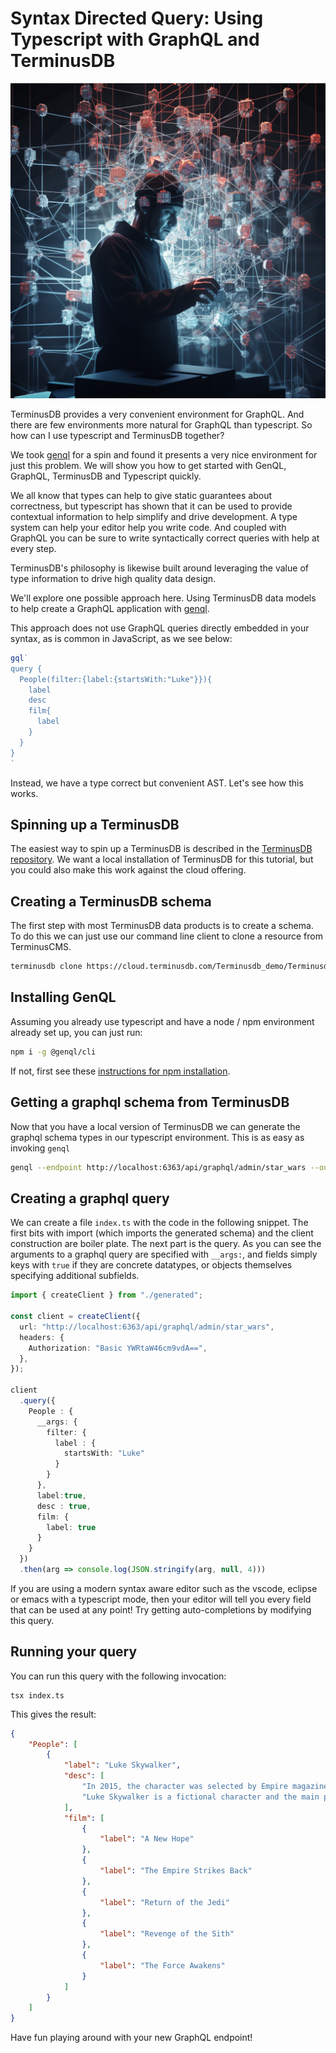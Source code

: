 # Syntax Directed Query: Using Typescript with GraphQL and TerminusDB

![Traversing the graph](../assets/three_dimensional_heads_up_display_of_person.png)

TerminusDB provides a very convenient environment for GraphQL. And
there are few environments more natural for GraphQL than
typescript. So how can I use typescript and TerminusDB together?

We took [genql](https://genql.dev/) for a spin and found it presents a
very nice environment for just this problem. We will show you how to
get started with GenQL, GraphQL, TerminusDB and Typescript quickly.

We all know that types can help to give static guarantees about
correctness, but typescript has shown that it can be used to provide
contextual information to help simplify and drive development. A type
system can help your editor help you write code. And coupled with
GraphQL you can be sure to write syntactically correct queries with
help at every step.

TerminusDB's philosophy is likewise built around leveraging the value
of type information to drive high quality data design.

We'll explore one possible approach here. Using TerminusDB data models
to help create a GraphQL application with [genql](https://genql.dev/).

This approach does not use GraphQL queries directly embedded in your
syntax, as is common in JavaScript, as we see below:

```javascript
gql`
query {
  People(filter:{label:{startsWith:"Luke"}}){
    label
    desc
    film{
      label
    }
  }
}
`
```

Instead, we have a type correct but convenient AST. Let's see how this
works.

## Spinning up a TerminusDB

The easiest way to spin up a TerminusDB is described in the
[TerminusDB repository](https://github.com/terminusdb/terminusdb). We
want a local installation of TerminusDB for this tutorial, but you
could also make this work against the cloud offering.

## Creating a TerminusDB schema

The first step with most TerminusDB data products is to create a
schema. To do this we can just use our command line client to clone a
resource from TerminusCMS.

```bash
terminusdb clone https://cloud.terminusdb.com/Terminusdb_demo/Terminusdb_demo/star_wars --user=anonymous --password=any
```

## Installing GenQL

Assuming you already use typescript and have a node / npm environment
already set up, you can just run:

```bash
npm i -g @genql/cli
```

If not, first see these [instructions for npm
installation](https://docs.npmjs.com/downloading-and-installing-node-js-and-npm).

## Getting a graphql schema from TerminusDB

Now that you have a local version of TerminusDB we can generate the
graphql schema types in our typescript environment. This is as easy as
invoking `genql`

```bash
genql --endpoint http://localhost:6363/api/graphql/admin/star_wars --output ./generated
```

## Creating a graphql query

We can create a file `index.ts` with the code in the following
snippet. The first bits with import (which imports the generated
schema) and the client construction are boiler plate.  The next part
is the query. As you can see the arguments to a graphql query are
specified with `__args:`, and fields simply keys with `true` if they
are concrete datatypes, or objects themselves specifying additional
subfields.

```typescript
import { createClient } from "./generated";

const client = createClient({
  url: "http://localhost:6363/api/graphql/admin/star_wars",
  headers: {
    Authorization: "Basic YWRtaW46cm9vdA==",
  },
});

client
  .query({
    People : {
      __args: {
        filter: {
          label : {
            startsWith: "Luke"
          }
        }
      },
      label:true,
      desc : true,
      film: {
        label: true
      }
    }
  })
  .then(arg => console.log(JSON.stringify(arg, null, 4)))
```

If you are using a modern syntax aware editor such as the vscode,
eclipse or emacs with a typescript mode, then your editor will tell
you every field that can be used at any point! Try getting
auto-completions by modifying this query.

## Running your query

You can run this query with the following invocation:

```shell
tsx index.ts
```

This gives the result:

```json
{
    "People": [
        {
            "label": "Luke Skywalker",
            "desc": [
                "In 2015, the character was selected by Empire magazine as the 50th greatest movie character of all time.[2] On their list of the 100 Greatest Fictional Characters, Fandomania.com ranked the character at number 14.[3]",
                "Luke Skywalker is a fictional character and the main protagonist of the original film trilogy of the Star Wars franchise created by George Lucas. The character, portrayed by Mark Hamill, is an important figure in the Rebel Alliance's struggle against the Galactic Empire. He is the twin brother of Rebellion leader Princess Leia Organa of Alderaan, a friend and brother-in-law of smuggler Han Solo, an apprentice to Jedi Masters Obi-Wan \"Ben\" Kenobi and Yoda, the son of fallen Jedi Anakin Skywalker (Darth Vader) and Queen of Naboo/Republic Senator Padmé Amidala and maternal uncle of Kylo Ren / Ben Solo. The now non-canon Star Wars expanded universe depicts him as a powerful Jedi Master, husband of Mara Jade, the father of Ben Skywalker and maternal uncle of Jaina, Jacen and Anakin Solo."
            ],
            "film": [
                {
                    "label": "A New Hope"
                },
                {
                    "label": "The Empire Strikes Back"
                },
                {
                    "label": "Return of the Jedi"
                },
                {
                    "label": "Revenge of the Sith"
                },
                {
                    "label": "The Force Awakens"
                }
            ]
        }
    ]
}
```

Have fun playing around with your new GraphQL endpoint!
